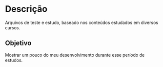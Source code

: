 # **Descrição**

Arquivos de teste e estudo, baseado nos conteúdos estudados em diversos cursos.

## **Objetivo**

Mostrar um pouco do meu desenvolvimento durante esse período de estudos.

